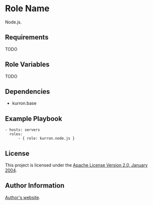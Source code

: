 Role Name
=========

Node.js.

Requirements
------------

TODO

Role Variables
--------------

TODO

Dependencies
------------

* kurron.base

Example Playbook
----------------

```
- hosts: servers
  roles:
      - { role: kurron.node.js }
```

License
-------

This project is licensed under the [Apache License Version 2.0, January 2004](http://www.apache.org/licenses/).

Author Information
------------------

[Author's website](http://jvmguy.com/).
